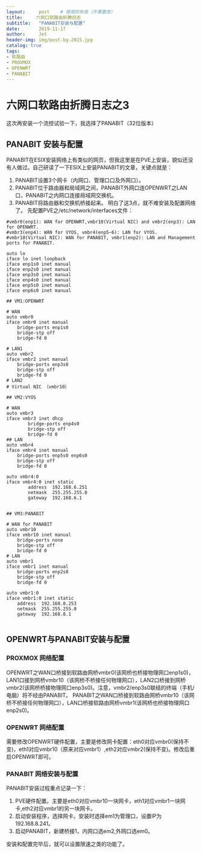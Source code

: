 ```yaml
---
layout:     post	# 使用的布局（不需要改）
title:     六网口软路由折腾日志
subtitle:   "PANABIT安装与配置"
date:       2019-11-17
author:     Jet
header-img: img/post-bg-2015.jpg
catalog: true
tags: 
- 软路由
- PROXMOX
- OPENWRT
- PANABIT
---
```

# 六网口软路由折腾日志之3
这次再安装一个流控试验一下，我选择了PANABIT（32位版本）
## PANABIT 安装与配置
PANABIT在ESIX安装网络上有类似的网页，但我这里是在PVE上安装，貌似还没有人做过。自己研读了一下ESIX上安装PANABIT的文章，关键点就是：
1. PANABIT设置3个网卡（内网口、管理口口及外网口）。
2. PANABIT位于路由器和局域网之间，PANABIT外网口连OPENWRT之LAN口，PANABIT之内网口连接局域网交换机。
2. PANABIT将路由器和交换机桥接起来。
明白了这3点，就不难安装及配置网络了。
先配置PVE之/etc/network/interfaces文件：
```
#vmbr0(enp1): WAN for OPENWRT,vmbr10(Virtual NIC) and vmbr2(enp3): LAN for OPENWRT. 
#vmbr3(enp4): WAN for VYOS, vmbr4(enp5~6): LAN for VYOS.
#vmbr10(Virtual NIC): WAN for PANABIT, vmbr1(enp2): LAN and Management ports for PANABIT.

auto lo
iface lo inet loopback
iface enp1s0 inet manual
iface enp2s0 inet manual
iface enp3s0 inet manual
iface enp4s0 inet manual
iface enp5s0 inet manual
iface enp6s0 inet manual

## VM1:OPENWRT

# WAN
auto vmbr0
iface vmbr0 inet manual
	bridge-ports enp1s0
	bridge-stp off
	bridge-fd 0

# LAN1
auto vmbr2
iface vmbr2 inet manual
	bridge-ports enp3s0
	bridge-stp off
	bridge-fd 0
# LAN2
# Virtual NIC （vmbr10）

## VM2:VYOS

# WAN
auto vmbr3
iface vmbr3 inet dhcp
        bridge-ports enp4s0
        bridge-stp off
        bridge-fd 0
## LAN
auto vmbr4
iface vmbr4 inet manual
	bridge-ports enp5s0 enp6s0
	bridge-stp off
	bridge-fd 0

auto vmbr4:0
iface vmbr4:0 inet static
        address  192.168.6.251
        netmask  255.255.255.0
        gateway  192.168.6.1


## VM3:PANABIT

# WAN for PANABIT
auto vmbr10
iface vmbr10 inet manual
	bridge-ports none
	bridge-stp off
	bridge-fd 0
# LAN
auto vmbr1
iface vmbr1 inet manual
	bridge-ports enp2s0
	bridge-stp off
	bridge-fd 0

auto vmbr1:0
iface vmbr1:0 inet static
	address  192.168.8.253
	netmask  255.255.255.0
	gateway  192.168.8.1


```
## OPENWRT与PANABIT安装与配置
### PROXMOX 网络配置
OPENWRT之WAN口桥接到软路由网桥vmbr0(该网桥也桥接物理网口enp1s0)，LAN1口接到网桥vmbr10（该网桥不桥接任何物理网口），LAN2口桥接到网桥vmbr2(该网桥桥接物理网口enp3s0)。注意，vmbr2/enp3s0联结的终端（手机/电脑）将不经由PANABIT。
PANABIT之WAN口桥接到软路由网桥vmbr10（该网桥不桥接任何物理网口），LAN口桥接软路由网桥vmbr1(该网桥也桥接物理网口enp2s0)。
### OPENWRT 网络配置
需要修改OPENWRT硬件配置，主要是修改网卡配置：eth0对应vmbr0(保持不变)，eth1对应vmbr10（原来对应vmbr1）,eth2对应vmbr2(保持不变)。修改后重启OPENWRT即可。
### PANABIT 网络安装与配置
PANABIT安装过程重点记录一下：
1. PVE硬件配置。主要是eth0对应vmbr10一块网卡，eth1对应vmbr1一块网卡,eth2对应vmbr1的另一块网卡。
2. 启动安装程序，选择网卡。安装时选择em1为管理口，设置IP为192.168.8.241。
3. 启动PANABIT，新建桥接1，内网口选em2,外网口选em0。

安装和配置完毕后，就可以设置限速之类的功能了。

